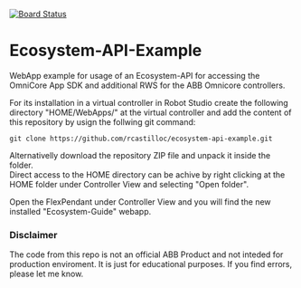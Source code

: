 [![Board Status](https://dev.azure.com/ABB-RA-CobotTeam/1e2d7109-52d1-4f05-a610-22f331f9319d/8dce21c4-82b3-40a8-83be-ac519c037fbd/_apis/work/boardbadge/ca4cd861-3070-4db3-96c0-34f0d27fec27)](https://dev.azure.com/ABB-RA-CobotTeam/1e2d7109-52d1-4f05-a610-22f331f9319d/_boards/board/t/8dce21c4-82b3-40a8-83be-ac519c037fbd/Microsoft.RequirementCategory)
<h1>Ecosystem-API-Example</h1>
WebApp example for usage of an Ecosystem-API for accessing the OmniCore App SDK and additional RWS for the ABB Omnicore controllers.

For its installation in a virtual controller in Robot Studio create the following directory "HOME/WebApps/" at the virtual controller and add the content of this repository by usign the follwing git command:

```
git clone https://github.com/rcastilloc/ecosystem-api-example.git
```

Alternativelly download the repository ZIP file and unpack it inside the folder. </br>
Direct access to the HOME directory can be achive by right clicking at the HOME folder under Controller View and selecting "Open folder".

Open the FlexPendant under Controller View and you will find the new installed "Ecosystem-Guide" webapp.

<h3>Disclaimer</h3>
The code from this repo is not an official ABB Product and not inteded for production enviroment. It is just for educational purposes.
If you find errors, please let me know.
